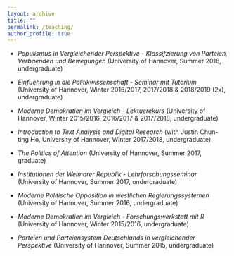```yaml
---
layout: archive
title: ""
permalink: /teaching/
author_profile: true
---
```


* *Populismus in Vergleichender Perspektive - Klassifzierung von Parteien, Verbaenden und Bewegungen* (University of Hannover, Summer 2018, undergraduate)

* *Einfuehrung in die Politikwissenschaft - Seminar mit Tutorium* (University of Hannover, Winter 2016/2017, 2017/2018 & 2018/2019 (2x), undergraduate)

* *Moderne Demokratien im Vergleich - Lektuerekurs* (University of Hannover, Winter 2015/2016, 2016/2017 & 2017/2018, undergraduate)

* *Introduction to Text Analysis and Digital Research* (with Justin Chun-ting Ho, University of Hannover, Winter 2017/2018, undergraduate)

* *The Politics of Attention* (University of Hannover, Summer 2017, graduate)

* *Institutionen der Weimarer Republik - Lehrforschungsseminar* (University of Hannover, Summer 2017, undergraduate)

* *Moderne Politische Opposition in westlichen Regierungssystemen* (University of Hannover, Summer 2016, undergraduate)

* *Moderne Demokratien im Vergleich - Forschungswerkstatt mit R* (University of Hannover, Winter 2015/2016, undergraduate)

* *Parteien und Parteiensystem Deutschlands in vergleichender Perspektive* (University of Hannover, Summer 2015, undergraduate)
